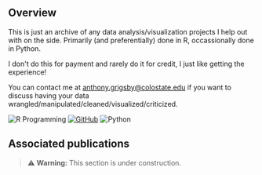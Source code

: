 ## Overview
This is just an archive of any data analysis/visualization projects I help out with on the side. Primarily (and preferentially) done in R, occassionally done in Python. 

I don't do this for payment and rarely do it for credit, I just like getting the experience!

You can contact me at anthony.grigsby@colostate.edu if you want to discuss having your data wrangled/manipulated/cleaned/visualized/criticized.

![R Programming](https://img.shields.io/badge/R-276DC3?style=for-the-badge&logo=r&logoColor=white)
[![GitHub](https://img.shields.io/badge/GitHub-100000?style=for-the-badge&logo=github&logoColor=white
)](https://github.com/grigsbyanthony)
![Python](https://img.shields.io/badge/python-3670A0?style=for-the-badge&logo=python&logoColor=ffdd54)

## Associated publications
> :warning: **Warning:** This section is under construction.
